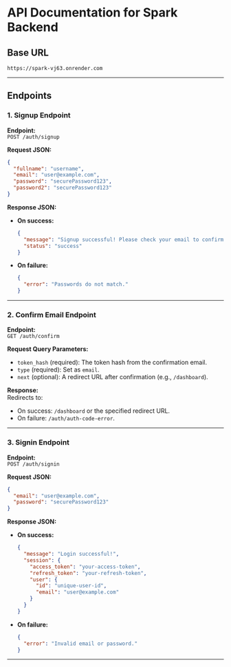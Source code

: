 
# API Documentation for Spark Backend

## Base URL
`https://spark-vj63.onrender.com`

---

## Endpoints

### 1. Signup Endpoint
**Endpoint:**  
`POST /auth/signup`

**Request JSON:**  
```json
{
  "fullname": "username",
  "email": "user@example.com",
  "password": "securePassword123",
  "password2": "securePassword123"
}
```

**Response JSON:**  
- **On success:**  
  ```json
  {
    "message": "Signup successful! Please check your email to confirm your account.",
    "status": "success"
  }
  ```
- **On failure:**  
  ```json
  {
    "error": "Passwords do not match."
  }
  ```

---

### 2. Confirm Email Endpoint
**Endpoint:**  
`GET /auth/confirm`

**Request Query Parameters:**  
- `token_hash` (required): The token hash from the confirmation email.  
- `type` (required): Set as `email`.  
- `next` (optional): A redirect URL after confirmation (e.g., `/dashboard`).

**Response:**  
Redirects to:  
- On success: `/dashboard` or the specified redirect URL.  
- On failure: `/auth/auth-code-error`.

---

### 3. Signin Endpoint
**Endpoint:**  
`POST /auth/signin`

**Request JSON:**  
```json
{
  "email": "user@example.com",
  "password": "securePassword123"
}
```

**Response JSON:**  
- **On success:**  
  ```json
  {
    "message": "Login successful!",
    "session": {
      "access_token": "your-access-token",
      "refresh_token": "your-refresh-token",
      "user": {
        "id": "unique-user-id",
        "email": "user@example.com"
      }
    }
  }
  ```
- **On failure:**  
  ```json
  {
    "error": "Invalid email or password."
  }
  ```

---